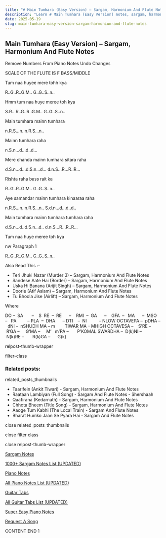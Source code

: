 ```yaml
---
title: "# Main Tumhara (Easy Version) – Sargam, Harmonium And Flute Notes"
description: "Learn # Main Tumhara (Easy Version) notes, sargam, harmonium notations and flute notes. Easy step-by-step tutorial for beginners."
date: 2025-05-19
slug: main-tumhara-easy-version-sargam-harmonium-and-flute-notes
---
```


## Main Tumhara (Easy Version) – Sargam, Harmonium And Flute Notes

Remove Numbers From Piano Notes
Undo Changes

SCALE OF THE FLUTE IS F BASS/MIDDLE

Tum naa huyee mere tohh kya

R..G..R..G.M.. G..G..S..n..

Hmm tum naa huye meree toh kya

S.R…R..G..R..G.M.. G..G..S..n..

Main tumhara mainn tumhara

n.R.S…n..n.R.S…n..

Mainn tumhara raha

n.S.n…d…d..d…

Mere chanda mainn tumhara sitara raha

d.S.n…d…d.S.n…d… d.n.S…R…R..R…

Rishta raha bass rait ka

R..G..R..G.M.. G..G..S..n..

Aye samandar mainn tumhara kinaaraa raha

n.R.S…n..n.R.S…n.. S.d.n…d…d..d..

Main tumhara mainn tumhara tumhara raha

d.S.n…d..d.S.n…d.. d.n.S…R…R..R…

Tum naa huye meree toh kya

nw Paragraph 1

R..G..R..G.M.. G..G..S..n..

Also Read This :-

* Teri Jhuki Nazar (Murder 3) – Sargam, Harmonium And Flute Notes
* Sandese Aate Hai (Border) – Sargam, Harmonium And Flute Notes
* Uska Hi Banana (Arijit Singh) – Sargam, Harmonium And Flute Notes
* Doorie (Atif Aslam) – Sargam, Harmonium And Flute Notes
* Tu Bhoola Jise (Airlift) – Sargam, Harmonium And Flute Notes

Where

DO –  SA       –    S  RE  –  RE      –    RMI  –  GA      –    GFA  –   MA      –  MSO  –   PA         – PLA  –  DHA      – DTI    –  NI          – NLOW OCTAVEPA –  pDHA –  dNI –  nSHUDH MA – m        TIWAR MA – MHIGH OCTAVESA –    S’RE –     R’GA –     G’MA –     M’   m’PA –       P’KOMAL SWARDHA –  D(k)NI –       N(k)RE –       R(k)GA –      G(k)

relpost-thumb-wrapper

filter-class

### Related posts:

related_posts_thumbnails

* Taarifein (Ankit Tiwari) - Sargam, Harmonium And Flute Notes
* Raataan Lambiyan (Full Song) - Sargam And Flute Notes - Shershaah
* Qaafirana (Kedarnath) - Sargam, Harmonium And Flute Notes
* Chhota Bheem (Title Song) - Sargam, Harmonium And Flute Notes
* Aaoge Tum Kabhi (The Local Train) - Sargam And Flute Notes
* Bharat Humko Jaan Se Pyara Hai - Sargam And Flute Notes

close related_posts_thumbnails

close filter class

close relpost-thumb-wrapper

[Sargam Notes](/sargam-notes.html)

[1000+ Sargam Notes List (UPDATED)](/all-songs-list-sargam-notes.html)

[Piano Notes](/piano-notes.html)

[All Piano Notes List (UPDATED)](/all-songs-list-piano-notes.html)

[Guitar Tabs](/guitar-tabs.html)

[All Guitar Tabs List (UPDATED)](/all-songs-list-guitar-tabs.html)

[Super Easy Piano Notes](https://studywall.in/)

[Request A Song](/request-a-song.html)

CONTENT END 1

